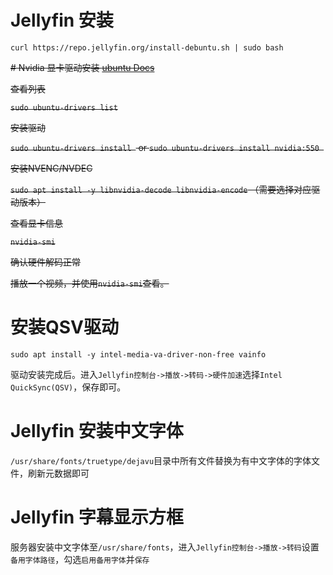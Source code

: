 # Jellyfin 安装
`curl https://repo.jellyfin.org/install-debuntu.sh | sudo bash`

~~# Nvidia 显卡驱动安装
[ubuntu Docs](https://ubuntu.com/server/docs/nvidia-drivers-installation)~~

~~查看列表~~

~~`sudo ubuntu-drivers list`~~

~~安装驱动~~

~~`sudo ubuntu-drivers install ` or `sudo ubuntu-drivers install nvidia:550 `~~

~~安装NVENC/NVDEC~~

~~`sudo apt install -y libnvidia-decode libnvidia-encode` （需要选择对应驱动版本）~~

~~查看显卡信息~~

~~`nvidia-smi`~~

~~确认硬件解码正常~~

~~播放一个视频，并使用`nvidia-smi`查看。~~

# 安装QSV驱动

`sudo apt install -y intel-media-va-driver-non-free vainfo `

驱动安装完成后。进入`Jellyfin控制台->播放->转码->硬件加速`选择`Intel QuickSync(QSV)`，保存即可。

# Jellyfin 安装中文字体

`/usr/share/fonts/truetype/dejavu`目录中所有文件替换为有中文字体的字体文件，刷新元数据即可

# Jellyfin 字幕显示方框

服务器安装中文字体至`/usr/share/fonts`，进入`Jellyfin控制台->播放->转码`设置`备用字体路径`，勾选`启用备用字体`并`保存`




